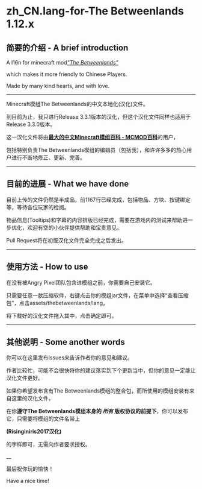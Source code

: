 # zh_CN.lang-for-The Betweenlands 1.12.x

## 简要的介绍 - A brief introduction

A l16n for minecraft mod[_"The Betweenlands"_](https://github.com/Angry-Pixel/The-Betweenlands)

which makes it more friendly to Chinese Players.

Made by many kind hearts, and with love.

___
Minecraft模组The Betweenlands的中文本地化(汉化)文件。

到目前为止，我只进行Release 3.3.1版本的汉化，但这个汉化文件同样也适用于Release 3.3.0版本。

这一汉化文件将由[__最大的中文Minecraft模组百科 - MCMOD百科__](http://www.mcmod.cn/)的用户，

包括特别负责The Betweenlands模组的编辑员（包括我），和许许多多的热心用户进行不断地修正、更新、完善。

___

## 目前的进展 - What we have done

目前上传的文件仍然是半成品，前1167行已经完成，包括物品、方块、按键绑定等，等待各位玩家的检阅。

物品信息(Tooltips)和字幕的内容排版已经完成，需要在游戏内的测试来帮助进一步优化，欢迎有空的小伙伴提供帮助和宝贵意见。

Pull Request将在初版汉化文件完全完成之后发出。

___

## 使用方法 - How to use

在没有被Angry Pixel团队包含进模组之前，你需要自己安装它。

只需要任意一款压缩软件，右键点击你的模组jar文件，在菜单中选择“查看压缩包”，点击assets/thebetweenlands/lang，

将下载好的汉化文件拖入其中，点击确定即可。

___

## 其他说明 - Some another words

你可以在这里发布Issues来告诉作者你的意见和建议。

作者比较忙，可能不会很快将你的建议落实到下个更新当中，但你的意见一定能让汉化文件更好。

如果你希望发布含有The Betweenlands模组的整合包，而所使用的模组安装有来自这里的汉化文件，

在你**遵守The Betweenlands模组本身的 *所有* 版权协议的前提下**，你可以发布它，只需要将模组的文件名带上

__(Risinginiris2017汉化)__

的字样即可，无需向作者要求授权。

__

最后祝你玩的愉快！

Have a nice time!
